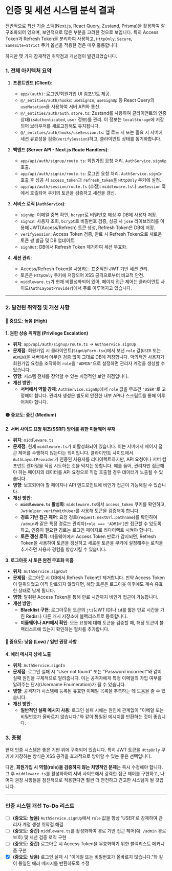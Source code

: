 # 인증 및 세션 시스템 분석 결과

전반적으로 최신 기술 스택(Next.js, React Query, Zustand, Prisma)을 활용하여 잘 구조화되어 있으며, 보안적으로 많은 부분을 고려한 것으로 보입니다. 특히 Access Token과 Refresh Token을 분리하여 사용하고, `HttpOnly`, `Secure`, `SameSite=Strict` 쿠키 옵션을 적용한 점은 매우 훌륭합니다.

하지만 몇 가지 잠재적인 취약점과 개선점이 발견되었습니다.

### 1. 전체 아키텍처 요약

1.  **프론트엔드 (Client)**:
    *   `app/(auth)`: 로그인/회원가입 UI 컴포넌트 제공.
    *   `@/_entities/auth/hooks`: `useSignIn`, `useSignUp` 등 React Query의 `useMutation`을 사용하여 서버 API와 통신.
    *   `@/_entities/auth/auth.store.ts`: Zustand를 사용하여 클라이언트의 인증 상태(`isAuthenticated`, `user` 정보)를 관리. 이 정보는 `localStorage`에 저장되어 브라우저를 새로고침해도 유지됩니다.
    *   `@/_entities/auth/hooks/useSession.ts`: 앱 로드 시 또는 필요 시 서버에 세션 유효성을 검증(`verifySession`)하고, 클라이언트 상태를 동기화합니다.

2.  **백엔드 (Server API - Next.js Route Handlers)**:
    *   `app/api/auth/signup/route.ts`: 회원가입 요청 처리. `AuthService.signUp` 호출.
    *   `app/api/auth/signin/route.ts`: 로그인 요청 처리. `AuthService.signIn` 호출 후 성공 시 `access_token`과 `refresh_token`을 `HttpOnly` 쿠키에 설정.
    *   `app/api/auth/session/route.ts` (추정): `middleware.ts`나 `useSession` 훅에서 호출되어 쿠키의 토큰을 검증하고 세션을 갱신.

3.  **서비스 로직 (`AuthService`)**:
    *   `signUp`: 이메일 중복 확인, `bcrypt`로 비밀번호 해싱 후 DB에 사용자 저장.
    *   `signIn`: 사용자 조회, `bcrypt`로 비밀번호 검증, 성공 시 `jose` 라이브러리를 이용해 JWT(Access/Refresh) 토큰 생성, Refresh Token은 DB에 저장.
    *   `verifySession`: Access Token 검증, 만료 시 Refresh Token으로 새로운 토큰 쌍 발급 및 DB 업데이트.
    *   `signOut`: DB에서 Refresh Token 제거하여 세션 무효화.

4.  **세션 관리**:
    *   Access/Refresh Token을 사용하는 표준적인 JWT 기반 세션 관리.
    *   토큰은 `HttpOnly` 쿠키에 저장되어 XSS 공격으로부터 비교적 안전.
    *   `middleware.ts`가 현재 비활성화되어 있어, 페이지 접근 제어는 클라이언트 사이드(`AuthLayoutProvider`)에서 주로 이루어지고 있습니다.

---

### 2. 발견된 취약점 및 개선 사항

#### 🔴 중요도: 높음 (High)

**1. 권한 상승 취약점 (Privilege Escalation)**

*   **위치**: `app/api/auth/signup/route.ts` -> `AuthService.signUp`
*   **문제점**: 회원가입 시 클라이언트(`SignUpForm.tsx`)에서 보낸 `role` 값(`USER` 또는 `ADMIN`)을 서버에서 아무런 검증 없이 그대로 DB에 저장합니다. 악의적인 사용자가 회원가입 요청을 조작하여 `role`을 `'ADMIN'`으로 설정하면 관리자 계정을 생성할 수 있습니다.
*   **영향**: 시스템 전체를 장악할 수 있는 치명적인 보안 허점입니다.
*   **개선 방안**:
    *   **서버에서 역할 강제**: `AuthService.signUp`에서 `role` 값을 무조건 `'USER'`로 고정해야 합니다. 관리자 생성은 별도의 안전한 내부 API나 스크립트를 통해 이루어져야 합니다.

#### 🟡 중요도: 중간 (Medium)

**2. 서버 사이드 요청 위조(SSRF) 방어를 위한 미들웨어 부재**

*   **위치**: `middleware.ts`
*   **문제점**: 현재 `middleware.ts`가 비활성화되어 있습니다. 이는 서버에서 페이지 접근 제어를 수행하지 않는다는 의미입니다. 클라이언트 사이드에서 `AuthLayoutProvider`가 인증된 사용자를 리다이렉트하지만, API 요청이나 서버 컴포넌트 렌더링을 직접 시도하는 것을 막지는 못합니다. 예를 들어, 관리자만 접근해야 하는 페이지의 데이터를 API 요청으로 직접 호출할 경우 데이터가 노출될 수 있습니다.
*   **영향**: 보호되어야 할 페이지나 API 엔드포인트에 비인가 접근이 가능해질 수 있습니다.
*   **개선 방안**:
    *   **`middleware.ts` 활성화**: `middleware.ts`에서 `access_token` 쿠키를 확인하고, `JwtHelper.verifyWithUser`를 사용해 토큰을 검증해야 합니다.
    *   **경로 기반 접근 제어**: 요청 경로(`request.nextUrl.pathname`)를 확인하여 `/admin`과 같은 특정 경로는 관리자(`role === 'ADMIN'`)만 접근할 수 있도록 하고, 인증이 필요한 경로는 로그인 페이지로 리다이렉트 시켜야 합니다.
    *   **토큰 갱신 로직**: 미들웨어에서 Access Token 만료가 감지되면, Refresh Token을 사용하여 토큰을 갱신하고 새로운 토큰을 쿠키에 설정해주는 로직을 추가하면 사용자 경험을 향상시킬 수 있습니다.

**3. 로그아웃 시 토큰 완전 무효화 미흡**

*   **위치**: `AuthService.signOut`
*   **문제점**: 로그아웃 시 DB에서 Refresh Token만 제거합니다. 만약 Access Token이 탈취되었고 아직 만료되지 않았다면, 해당 토큰은 로그아웃 이후에도 계속 유효한 상태로 남게 됩니다.
*   **영향**: 탈취된 Access Token을 통해 만료 시간까지 비인가 접근이 가능합니다.
*   **개선 방안**:
    *   **Blacklist 구현**: 로그아웃된 토큰의 `jti`(JWT ID)나 `id`를 짧은 만료 시간을 가진 Redis나 다른 캐시 저장소에 블랙리스트로 등록합니다.
    *   **미들웨어나 API에서 확인**: 모든 요청에 대해 토큰을 검증할 때, 해당 토큰이 블랙리스트에 있는지 확인하는 절차를 추가합니다.

#### 🔵 중요도: 낮음 (Low) / 일반 권장 사항

**4. 에러 메시지 상세 노출**

*   **위치**: `AuthService.signIn`
*   **문제점**: 로그인 실패 시 "User not found" 또는 "Password incorrect"와 같이 실패 원인을 구체적으로 알려줍니다. 이는 공격자에게 특정 이메일의 가입 여부를 알려주는 단서(Username Enumeration)가 될 수 있습니다.
*   **영향**: 공격자가 시스템에 등록된 유효한 이메일 목록을 추측하는 데 도움을 줄 수 있습니다.
*   **개선 방안**:
    *   **일반적인 실패 메시지 사용**: 로그인 실패 시에는 원인에 관계없이 "이메일 또는 비밀번호가 올바르지 않습니다."와 같이 통일된 메시지를 반환하는 것이 좋습니다.

### 3. 총평

현재 인증 시스템은 좋은 기반 위에 구축되어 있습니다. 특히 JWT 토큰을 `HttpOnly` 쿠키에 저장하는 방식은 XSS 공격을 효과적으로 방어할 수 있는 좋은 선택입니다.

다만, **회원가입 시 역할(role)을 검증하지 않는 치명적인 문제**는 즉시 수정해야 합니다. 그 후 `middleware.ts`를 활성화하여 서버 사이드에서 강력한 접근 제어를 구현하고, 나머지 권장 사항들을 점진적으로 적용한다면 훨씬 더 안전하고 견고한 시스템이 될 것입니다.

---

### 인증 시스템 개선 To-Do 리스트

-   [ ] **(중요도: 높음)** `AuthService.signUp`에서 `role` 값을 항상 'USER'로 강제하여 관리자 계정 생성 취약점 해결
-   [ ] **(중요도: 중간)** `middleware.ts`를 활성화하여 경로 기반 접근 제어(예: `/admin` 경로 보호) 및 세션 검증 로직 구현
-   [ ] **(중요도: 중간)** 로그아웃 시 Access Token을 무효화하기 위한 블랙리스트 메커니즘 구현
-   [x] **(중요도: 낮음)** 로그인 실패 시 "이메일 또는 비밀번호가 올바르지 않습니다."와 같이 통일된 에러 메시지를 반환하도록 수정